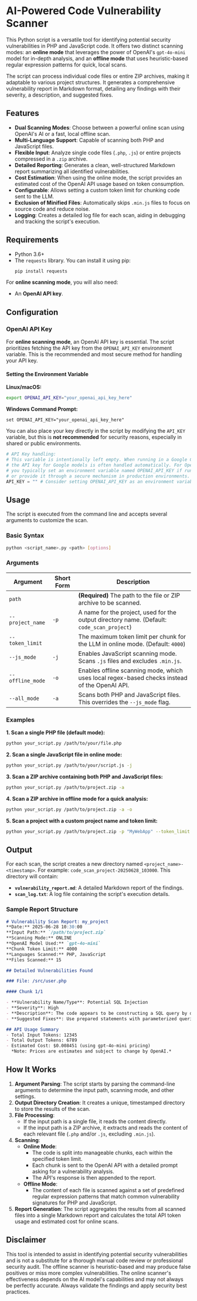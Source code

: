 # AI-Powered Code Vulnerability Scanner

This Python script is a versatile tool for identifying potential security vulnerabilities in PHP and JavaScript code. It offers two distinct scanning modes: an **online mode** that leverages the power of OpenAI's `gpt-4o-mini` model for in-depth analysis, and an **offline mode** that uses heuristic-based regular expression patterns for quick, local scans.

The script can process individual code files or entire ZIP archives, making it adaptable to various project structures. It generates a comprehensive vulnerability report in Markdown format, detailing any findings with their severity, a description, and suggested fixes.

## Features

- **Dual Scanning Modes**: Choose between a powerful online scan using OpenAI's AI or a fast, local offline scan.
- **Multi-Language Support**: Capable of scanning both PHP and JavaScript files.
- **Flexible Input**: Analyze single code files (`.php`, `.js`) or entire projects compressed in a `.zip` archive.
- **Detailed Reporting**: Generates a clean, well-structured Markdown report summarizing all identified vulnerabilities.
- **Cost Estimation**: When using the online mode, the script provides an estimated cost of the OpenAI API usage based on token consumption.
- **Configurable**: Allows setting a custom token limit for chunking code sent to the LLM.
- **Exclusion of Minified Files**: Automatically skips `.min.js` files to focus on source code and reduce noise.
- **Logging**: Creates a detailed log file for each scan, aiding in debugging and tracking the script's execution.

## Requirements

- Python 3.6+
- The `requests` library. You can install it using pip:
  ```bash
  pip install requests
  ```

For **online scanning mode**, you will also need:

- An **OpenAI API key**.

## Configuration

### OpenAI API Key

For **online scanning mode**, an OpenAI API key is essential. The script prioritizes fetching the API key from the `OPENAI_API_KEY` environment variable. This is the recommended and most secure method for handling your API key.

#### Setting the Environment Variable

**Linux/macOS:**
```bash
export OPENAI_API_KEY="your_openai_api_key_here"
```

**Windows Command Prompt:**
```dos
set OPENAI_API_KEY="your_openai_api_key_here"
```

You can also place your key directly in the script by modifying the `API_KEY` variable, but this is **not recommended** for security reasons, especially in shared or public environments.

```python
# API Key handling:
# This variable is intentionally left empty. When running in a Google Canvas environment,
# the API key for Google models is often handled automatically. For OpenAI models,
# you typically set an environment variable named OPENAI_API_KEY if running locally,
# or provide it through a secure mechanism in production environments.
API_KEY = "" # Consider setting OPENAI_API_KEY as an environment variable instead.
```

## Usage

The script is executed from the command line and accepts several arguments to customize the scan.

### Basic Syntax

```bash
python <script_name>.py <path> [options]
```

### Arguments

| Argument | Short Form | Description |
|---|---|---|
| `path` | | **(Required)** The path to the file or ZIP archive to be scanned. |
| `--project_name` | `-p` | A name for the project, used for the output directory name. (Default: `code_scan_project`) |
| `--token_limit` | | The maximum token limit per chunk for the LLM in online mode. (Default: `4000`) |
| `--js_mode` | `-j` | Enables JavaScript scanning mode. Scans `.js` files and excludes `.min.js`. |
| `--offline_mode` | `-o` | Enables offline scanning mode, which uses local regex-based checks instead of the OpenAI API. |
| `--all_mode` | `-a` | Scans both PHP and JavaScript files. This overrides the `--js_mode` flag. |

### Examples

**1. Scan a single PHP file (default mode):**
```bash
python your_script.py /path/to/your/file.php
```

**2. Scan a single JavaScript file in online mode:**
```bash
python your_script.py /path/to/your/script.js -j
```

**3. Scan a ZIP archive containing both PHP and JavaScript files:**
```bash
python your_script.py /path/to/project.zip -a
```

**4. Scan a ZIP archive in offline mode for a quick analysis:**
```bash
python your_script.py /path/to/project.zip -a -o
```

**5. Scan a project with a custom project name and token limit:**
```bash
python your_script.py /path/to/project.zip -p "MyWebApp" --token_limit 3500
```

## Output

For each scan, the script creates a new directory named `<project_name>-<timestamp>`. For example: `code_scan_project-20250628_103000`. This directory will contain:

- **`vulnerability_report.md`**: A detailed Markdown report of the findings.
- **`scan_log.txt`**: A log file containing the script's execution details.

### Sample Report Structure

```markdown
# Vulnerability Scan Report: my_project
**Date:** 2025-06-28 10:30:00
**Input Path:** `/path/to/project.zip`
**Scanning Mode:** ONLINE
**OpenAI Model Used:** `gpt-4o-mini`
**Chunk Token Limit:** 4000
**Languages Scanned:** PHP, JavaScript
**Files Scanned:** 15

## Detailed Vulnerabilities Found

### File: /src/user.php

#### Chunk 1/1

- **Vulnerability Name/Type**: Potential SQL Injection
- **Severity**: High
- **Description**: The code appears to be constructing a SQL query by directly concatenating user-supplied input.
- **Suggested Fixes**: Use prepared statements with parameterized queries to prevent SQL injection attacks.

## API Usage Summary
- Total Input Tokens: 12345
- Total Output Tokens: 6789
- Estimated Cost: $0.008451 (using gpt-4o-mini pricing)
  *Note: Prices are estimates and subject to change by OpenAI.*
```

## How It Works

1.  **Argument Parsing**: The script starts by parsing the command-line arguments to determine the input path, scanning mode, and other settings.
2.  **Output Directory Creation**: It creates a unique, timestamped directory to store the results of the scan.
3.  **File Processing**:
    * If the input path is a single file, it reads the content directly.
    * If the input path is a ZIP archive, it extracts and reads the content of each relevant file (`.php` and/or `.js`, excluding `.min.js`).
4.  **Scanning**:
    * **Online Mode**:
        * The code is split into manageable chunks, each within the specified token limit.
        * Each chunk is sent to the OpenAI API with a detailed prompt asking for a vulnerability analysis.
        * The API's response is then appended to the report.
    * **Offline Mode**:
        * The content of each file is scanned against a set of predefined regular expression patterns that match common vulnerability signatures for PHP and JavaScript.
5.  **Report Generation**: The script aggregates the results from all scanned files into a single Markdown report and calculates the total API token usage and estimated cost for online scans.

## Disclaimer

This tool is intended to assist in identifying potential security vulnerabilities and is not a substitute for a thorough manual code review or professional security audit. The offline scanner is heuristic-based and may produce false positives or miss more complex vulnerabilities. The online scanner's effectiveness depends on the AI model's capabilities and may not always be perfectly accurate. Always validate the findings and apply security best practices.
